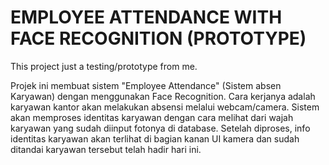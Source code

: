 # EMPLOYEE ATTENDANCE WITH FACE RECOGNITION (PROTOTYPE)

This project just a testing/prototype from me.

Projek ini membuat sistem "Employee Attendance" (Sistem absen Karyawan) dengan menggunakan Face Recognition.
Cara kerjanya adalah karyawan kantor akan melakukan absensi melalui webcam/camera. Sistem akan memproses identitas karyawan dengan cara melihat dari wajah karyawan yang sudah diinput fotonya di database.
Setelah diproses, info identitas karyawan akan terlihat di bagian kanan UI kamera dan sudah ditandai karyawan tersebut telah hadir hari ini.
